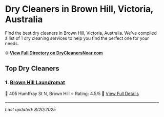 # Dry Cleaners in Brown Hill, Victoria, Australia

Find the best dry cleaners in Brown Hill, Victoria, Australia. We've compiled a list of 1 dry cleaning services to help you find the perfect one for your needs.

🌐 **[View Full Directory on DryCleanersNear.com](https://drycleanersnear.com/city/Australia/Victoria/Brown%20Hill)**

## Top Dry Cleaners

### 1. [Brown Hill Laundromat](https://drycleanersnear.com/dryCleaner/689e94a6e14d6a68167175e8/brown-hill-laundromat)
📍 405 Humffray St N, Brown Hill
⭐ Rating: 4.5/5
🔗 [View Full Details](https://drycleanersnear.com/dryCleaner/689e94a6e14d6a68167175e8/brown-hill-laundromat)


---

*Last updated: 8/20/2025*
